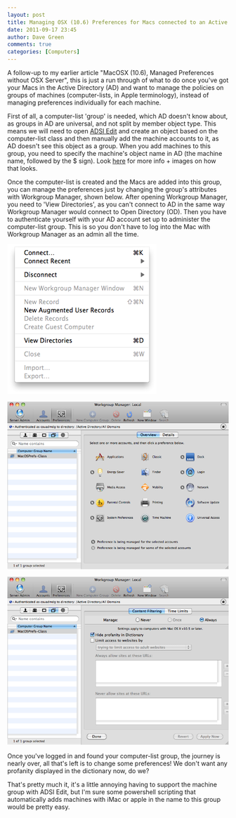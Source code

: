 ```yaml
---
layout: post
title: Managing OSX (10.6) Preferences for Macs connected to an Active Directory domain
date: 2011-09-17 23:45
author: Dave Green
comments: true
categories: [Computers]
---
```

A follow-up to my earlier article "MacOSX (10.6), Managed Preferences without OSX Server", this is just a run through of what to do once you've got your Macs in the Active Directory (AD) and want to manage the policies on groups of machines (computer-lists, in Apple terminology), instead of managing preferences individually for each machine.

First of all, a computer-list 'group' is needed, which AD doesn't know about, as groups in AD are universal, and not split by member object type. This means we will need to open [ADSI Edit](http://technet.microsoft.com/en-us/library/cc773354(WS.10).aspx) and create an object based on the computer-list class and then manually add the machine accounts to it, as AD doesn't see this object as a group. When you add machines to this group, you need to specify the machine's object name in AD (the machine name, followed by the $ sign). Look [here](http://hintsforums.macworld.com/showthread.php?t=118703) for more info + images on how that looks.

Once the computer-list is created and the Macs are added into this group, you can manage the preferences just by changing the group's attributes with Workgroup Manager, shown below. After opening Workgroup Manager, you need to 'View Directories', as you can't connect to AD in the same way Workgroup Manager would connect to Open Directory (OD). Then you have to authenticate yourself with your AD account set up to administer the computer-list group. This is so you don't have to log into the Mac with Workgroup Manager as an admin all the time.

![Workgroup Manager menu](../assets/img/Manage10.6PrefsScreenshot02.png)

![Workgroup Manager preferences for the computer-list](../assets/img/Manage10.6PrefsScreenshot04.png)

![Workgroup Manager parental controls preferences](../assets/img/Manage10.6PrefsScreenshot05.png)

Once you've logged in and found your computer-list group, the journey is nearly over, all that's left is to change some preferences! We don't want any profanity displayed in the dictionary now, do we?

That's pretty much it, it's a little annoying having to support the machine group with ADSI Edit, but I'm sure some powershell scripting that automatically adds machines with iMac or apple in the name to this group would be pretty easy.